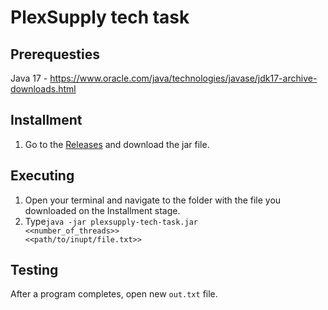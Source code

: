 # PlexSupply tech task

## Prerequesties
Java 17 - https://www.oracle.com/java/technologies/javase/jdk17-archive-downloads.html

## Installment
1. Go to the <a href="https://github.com/dododo25/plexsupply-tech-task/releases/latest">Releases</a> and download the jar file.

## Executing
1. Open your terminal and navigate to the folder with the file you downloaded on the Installment stage.
2. Type<code>java -jar plexsupply-tech-task.jar <<number_of_threads>> <<path/to/inupt/file.txt>></code>

## Testing
After a program completes, open new <code>out.txt</code> file.